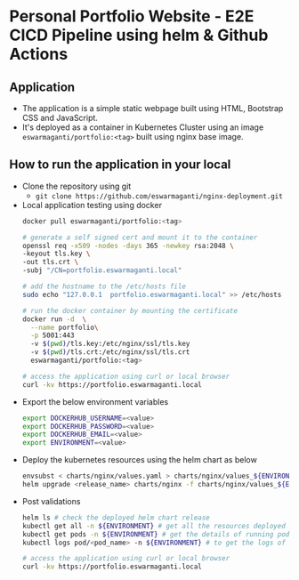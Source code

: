 # Personal Portfolio Website - E2E CICD Pipeline using helm & Github Actions

## Application
- The application is a simple static webpage built using HTML, Bootstrap CSS and JavaScript.
- It's deployed as a container in Kubernetes Cluster using an image `eswarmaganti/portfolio:<tag>` built using nginx base image.

## How to run the application in your local
- Clone the repository using git
  - `git clone https://github.com/eswarmaganti/nginx-deployment.git`
- Local application testing using docker
  ```bash
  docker pull eswarmaganti/portfolio:<tag>
  
  # generate a self signed cert and mount it to the container
  openssl req -x509 -nodes -days 365 -newkey rsa:2048 \
  -keyout tls.key \
  -out tls.crt \
  -subj "/CN=portfolio.eswarmaganti.local"
  
  # add the hostname to the /etc/hosts file
  sudo echo "127.0.0.1  portfolio.eswarmaganti.local" >> /etc/hosts
  
  # run the docker container by mounting the certificate
  docker run -d  \
    --name portfolio\
    -p 5001:443
    -v $(pwd)/tls.key:/etc/nginx/ssl/tls.key
    -v $(pwd)/tls.crt:/etc/nginx/ssl/tls.crt
    eswarmaganti/portfolio:<tag>
  
  # access the application using curl or local browser
  curl -kv https://portfolio.eswarmaganti.local
  ```
- Export the below environment variables
  ```bash
  export DOCKERHUB_USERNAME=<value>
  export DOCKERHUB_PASSWORD=<value>
  export DOCKERHUB_EMAIL=<value>
  export ENVIRONMENT=<value>
  ```
- Deploy the kubernetes resources using the helm chart as below
  ```bash
  envsubst < charts/nginx/values.yaml > charts/nginx/values_${ENVIRONEMNT}.yaml # generate the values.yaml for deployment
  helm upgrade <release_name> charts/nginx -f charts/nginx/values_${ENVIRONEMNT}.yaml # deploy the resources using helm
  ```
- Post validations
  ```bash
  helm ls # check the deployed helm chart release
  kubectl get all -n ${ENVIRONMENT} # get all the resources deployed in the namespace
  kubectl get pods -n ${ENVIRONMENT} # get the details of running pod
  kubectl logs pod/<pod_name> -n ${ENVIRONMENT} # to get the logs of running pod
  
  # access the application using curl or local browser
  curl -kv https://portfolio.eswarmaganti.local
  ```